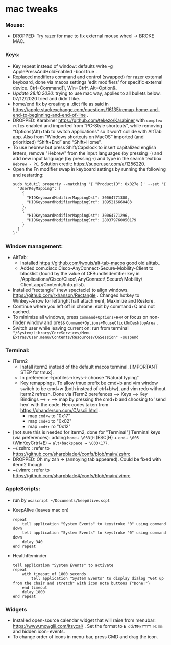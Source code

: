 # mac tweaks
### Mouse:
* DROPPED: Try razer for mac to fix external mouse wheel → BROKE MAC.
### Keys: 
* Key repeat instead of window: defaults write -g ApplePressAndHoldEnabled -bool true  .
* Replaced modifiers command and control (swapped) for razer external keyboard, done via macos settings 'edit modifiers' for specific external device.  Ctrl=Command[], Win=Ctrl^, Alt=Option&.
* *Update 28.10.2020*: trying to use mac way, applies to all bullets below. 07/12/2020 tried and didn't like. 
* home/end fix by creating a .dict file as said in https://apple.stackexchange.com/questions/16135/remap-home-and-end-to-beginning-and-end-of-line . 
* DROPPED:  Karabiner https://github.com/tekezo/Karabiner with `complex rules` enabled and imported from “PC-Style shortcuts”, while removing “Options(Alt)+tab to switch applications” so it won’t collide with AltTab app. Also from “Windows shortcuts on MacOS” imported (and prioritized) “Shift+End” and “Shift+Home”.
* To use hebrew but press Shift/Capslock to insert capitalized english letters, remove "Hebrew" from the input languages (by pressing `-`) and add new input language (by pressing `+`) and type in the search textbox `Hebrew - PC`. Solution credit: https://superuser.com/a/1256220. 
* Open the Fn modifier swap in keyboard settings by running the following and restarting:
	```
	sudo hidutil property --matching '{ "ProductID": 0x027e }' --set '{
	  "UserKeyMapping": [
	    {
	      "HIDKeyboardModifierMappingDst": 30064771300,
	      "HIDKeyboardModifierMappingSrc": 1095216660483
	    },
	    {
	      "HIDKeyboardModifierMappingDst": 30064771296,
	      "HIDKeyboardModifierMappingSrc": 280379760050179
	    }
	  ]
	}'
	```
### Window management:
* AltTab:
	* Installed https://github.com/lwouis/alt-tab-macos   good old alttab..  
	* Added com.cisco.Cisco-AnyConnect-Secure-Mobility-Client to blacklist (found by the value of CFBundleIdentifier key in /Applications/Cisco/Cisco\ AnyConnect\ Secure\ Mobility\ Client.app/Contents/Info.plist).
* Installed “rectangle” (new spectacle) to align windows. https://github.com/rxhanson/Rectangle   . Changed hotkey to Winkey+Arrow for left/right half attachment, Maximize and Restore. 
* Continue where you left off in chrome: exit by command+Q and not cached.
* To minimize all windows, press `Command+Options+H+M` or focus on non-finder window and press `Command+Options+MouseClickOnDesktopArea` . 
* Switch user while leaving current on: run from terminal  ` "/System/Library/CoreServices/Menu Extras/User.menu/Contents/Resources/CGSession" -suspend`
### Terminal:
* iTerm2
	* Install iterm2 instead of the default macos terminal. [IMPORTANT STEP for tmux].
	* In preference->profiles->keys-> choose “Natural typing”
	* Key remappings. To allow tmux prefix be cmd+b and vim window switch to be cmd+w (both instead of ctrl+b/w), and vim redo without iterm2 refresh. Done via iTerm2 perefences --> Keys --> Key Bindings --> + --> map by pressing the cmd+b and choosing to 'send hex' with the code. Hex codes taken from  https://phanderson.com/C/ascii.html .
		* map `cmd+w` to "0x17" 
		* map `cmd+b` to "0x02"
		* map `cmd+r` ro "0x12"
* [not sure this is needed for iterm2, done for "Terminal"] Terminal keys (via preferences): adding `home→ \033[H` (ESC[H) + `end→ \005` (WinKeyCrtrl+E) + `alt+backspace → \033\177`.
* ~/.zshrc : refer to https://github.com/sharpblade4/confs/blob/main/.zshrc
* DROPPED: Oh my zsh → (annoying tab appeared). Could be fixed with iterm2 though.
* ~/.vimrc : refer to https://github.com/sharpblade4/confs/blob/main/.vimrc
### AppleScripts:
* run by `osascript ~/Documents/keepAlive.scpt`
* KeepAlive (leaves mac on)
	```
	repeat
		tell application "System Events" to keystroke "0" using command down
		tell application "System Events" to keystroke "0" using command down
		delay 340
	end repeat
	```
	
* HealthReminder
	```
	tell application "System Events" to activate
	repeat
		with timeout of 1800 seconds
			tell application "System Events" to display dialog "Get up from the chair and stretch" with icon note buttons {"Done!"}
		end timeout
		delay 1800
	end repeat
	```
### Widgets
* Installed open-source calendar widget that will raise from menubar: https://www.mowglii.com/itsycal/ . Set the format to `E dd/MM/YYYY H:mm` and hidden icon+events.
* To change order of icons in menu-bar, press CMD and drag the icon. 
